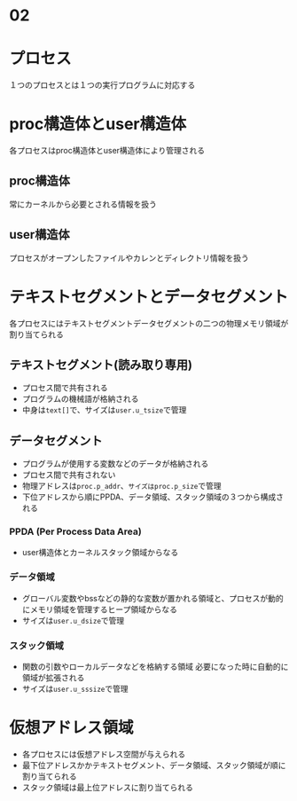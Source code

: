 # 02
# プロセス
１つのプロセスとは１つの実行プログラムに対応する

# proc構造体とuser構造体
各プロセスはproc構造体とuser構造体により管理される

## proc構造体
常にカーネルから必要とされる情報を扱う

## user構造体
プロセスがオープンしたファイルやカレンとディレクトリ情報を扱う

# テキストセグメントとデータセグメント

各プロセスにはテキストセグメントデータセグメントの二つの物理メモリ領域が割り当てられる

## テキストセグメント(読み取り専用)
* プロセス間で共有される
* プログラムの機械語が格納される
* 中身は``text[]``で、サイズは``user.u_tsize``で管理

## データセグメント
* プログラムが使用する変数などのデータが格納される
* プロセス間で共有されない
* 物理アドレスは``proc.p_addr``、``サイズはproc.p_size``で管理
* 下位アドレスから順にPPDA、データ領域、スタック領域の３つから構成される

### PPDA (Per Process Data Area)
* user構造体とカーネルスタック領域からなる

### データ領域
* グローバル変数やbssなどの静的な変数が置かれる領域と、プロセスが動的にメモリ領域を管理するヒープ領域からなる
* サイズは``user.u_dsize``で管理

### スタック領域
* 関数の引数やローカルデータなどを格納する領域
必要になった時に自動的に領域が拡張される
* サイズは``user.u_sssize``で管理

# 仮想アドレス領域
* 各プロセスには仮想アドレス空間が与えられる
* 最下位アドレスかかテキストセグメント、データ領域、スタック領域が順に割り当てられる
* スタック領域は最上位アドレスに割り当てられる